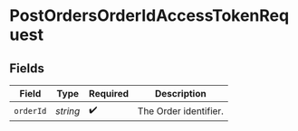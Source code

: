 # PostOrdersOrderIdAccessTokenRequest


## Fields

| Field                 | Type                  | Required              | Description           |
| --------------------- | --------------------- | --------------------- | --------------------- |
| `orderId`             | *string*              | :heavy_check_mark:    | The Order identifier. |